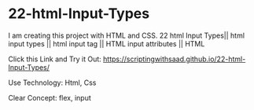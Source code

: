 # 22-html-Input-Types
I am creating this project with HTML and CSS. 22 html Input Types|| html input types || html input tag || HTML input attributes || HTML


Click this Link and Try it Out: https://scriptingwithsaad.github.io/22-html-Input-Types/

Use Technology: 
Html, Css

Clear Concept: 
flex, input
